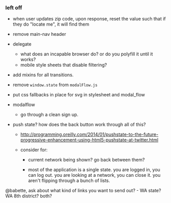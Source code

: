### left off

- when user updates zip code, upon response, reset the value such that if they do "locate me", it will find them

- remove main-nav header

- delegate
    - what does an incapable browser do? or do you polyfill it until it works?
    - mobile style sheets that disable filtering?

- add mixins for all transitions.

- remove `window.state` from `modalFlow.js`

- put css fallbacks in place for svg in stylesheet and modal_flow

- modalflow
    - go through a clean sign up.

- push state? how does the back button work through all of this?
    - http://programming.oreilly.com/2014/01/pushstate-to-the-future-progressive-enhancement-using-html5-pushstate-at-twitter.html

    - consider for:
        - current network being shown? go back between them?

        - most of the application is a single state. you are logged in, you can log out. you are looking at a network, you can close it. you aren't flipping through a bunch of lists.

@babette, ask about what kind of links you want to send out?
    - WA state? WA 8th district? both?
